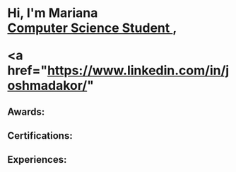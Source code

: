 <h1>Hi, I'm Mariana <br/><a href="https://github.com/joshmadakor1">Computer Science Student
</a>, 
  
<a href="https://www.linkedin.com/in/joshmadakor/"

<h2>Awards:</h2>

<h2>Certifications:</h2>

<h2>Experiences:</h2>
  


